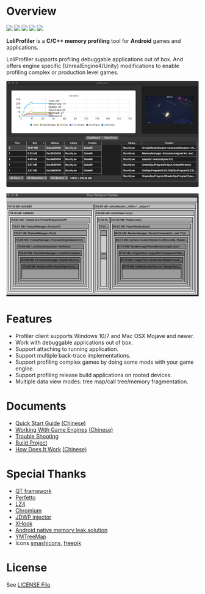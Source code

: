 # Overview

![](https://img.shields.io/badge/license-MIT-brightgreen.svg?style=flat)
![](https://img.shields.io/badge/support-UnrealEngine4%20%7C%20UnityEngine-brightgreen.svg?style=flat)
![](https://img.shields.io/badge/release-1.1.0-red.svg?style=flat)
![](https://img.shields.io/badge/android-5.0%20--%2010-blue.svg?style=flat)
![](https://img.shields.io/badge/arch-armeabi%20%7C%20armeabi--v7a%20%7C%20arm64--v8a-blue.svg?style=flat)

**LoliProfiler** is a **C/C++ memory profiling** tool for **Android** games and applications.

LoliProfiler supports profiling debuggable applications out of box. And offers engine specific (UnrealEngine4/Unity) modifications to enable profiling complex or production level games. 

![](res/images/macos.png)

![](res/images/treemap.gif)

# Features

* Profiler client supports Windows 10/7 and Mac OSX Mojave and newer.
* Work with debuggable applications out of box.
* Support attaching to running application.
* Support multiple back-trace implementations.
* Support profiling complex games by doing some mods with your game engine.
* Support profiling release build applications on rooted devices.
* Multiple data view modes: tree map/call tree/memory fragmentation.

# Documents

* [Quick Start Guide](docs/QUICK_START.md) [(Chinese)](docs/QUICK_START_CN.md)
* [Working With Game Engines](docs/GAME_ENGINE.md) [(Chinese)](docs/GAME_ENGINE_CN.md)
* [Trouble Shooting](docs/TROUBLE_SHOOTING.md)
* [Build Project](docs/BUILD.md)
* [How Does It Work](docs/PRINCIPLE.md) [(Chinese)](docs/PRINCIPLE_CN.md)

# Special Thanks

* [QT framework](https://www.qt.io/)
* [Perfetto](https://perfetto.dev/)
* [LZ4](https://github.com/lz4/lz4)
* [Chromium](https://chromium.googlesource.com/chromium/src/base/+/master/debug/stack_trace.cc)
* [JDWP injector](https://koz.io/library-injection-for-debuggable-android-apps/)
* [XHook](https://github.com/iqiyi/xHook)
* [Android native memory leak solution](https://developer.aliyun.com/article/708672)
* [YMTreeMap](https://github.com/yahoo/YMTreeMap)
* Icons [smashicons](https://www.flaticon.com/authors/smashicons), [freepik](https://www.flaticon.com/authors/freepik)

# License

See [LICENSE File](LICENSE).
